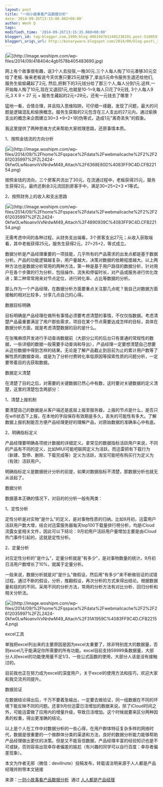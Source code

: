 ```yaml
--- 
layout: post 
title: "一则小故事看产品数据分析" 
date:'2014-09-26T13:15:00.002+08:00' 
author: Wenh Q
tags:
modified\_time: '2014-09-26T13:15:35.880+08:00' 
blogger\_id: tag:blogger.com,1999:blog-4961947611491238191.post-5100591550174769755
blogger\_orig\_url: http://binaryware.blogspot.com/2014/09/blog-post\_28.html
---
```

[![](https://images-blogger-opensocial.googleusercontent.com/gadgets/proxy?url=http%3A%2F%2Fimage.woshipm.com%2Fwp-files%2F2014%2F09%2F418404c4gb1578b405483690.jpg&container=blogger&gadget=a&rewriteMime=image%2F*)](http://image.woshipm.com/wp-files/2014/09/418404c4gb1578b405483690.jpg)





网上有个故事很有趣，说3个人去投宿,一晚30元.三个人每人掏了10元凑够30元交给了老板.
後来老板说今天优惠只要25元就够了,拿出5元命令服务生退还给他们,
服务生偷偷藏起了2元,
然后,把剩下的3元钱分给了那三个人,每人分到1元.这样,一开始每人掏了10元,现在又退回1元,也就是10-1=9,每人只花了9元钱,
3个人每人9元,3 X 9 = 27 元 + 服务生藏起的2元=29元，还有一元钱去了哪里？



猛地一看，合情合理，并且陷入思维陷阱。可仔细一琢磨，发现了问题，最大的问题是逻辑混乱和偷换概念。服务生获取的2元包含在三人支出的27元内，通过偷换支出的概念来企图建立30=3
*9+2+1的伪等式，造成1元"离奇丢失"的假象。



我这里提供了两种思维方式来帮助大家梳理思路，还原事情本质。



1、按照金钱流的方向分析



[![](https://images-blogger-opensocial.googleusercontent.com/gadgets/proxy?url=http%3A%2F%2Fimage.woshipm.com%2Fwp-files%2F2014%2F09%2F%252Fhome%252Fqspace%252Fdata%252Fwebmailcache%252F2%252F2612035997%252FZL2424-0kfw0LwNoanviVxNrdwM49_Attach%252F6368E80D%254083FF9C4D.CFB22154.png&container=blogger&gadget=a&rewriteMime=image%2F*)](http://image.woshipm.com/wp-files/2014/09/%2Fhome%2Fqspace%2Fdata%2Fwebmailcache%2F2%2F2612035997%2FZL2424-0kfw0LwNoanviVxNrdwM49_Attach%2F6368E80D%4083FF9C4D.CFB22154.png)



按照金钱的流向，三个房客共流出了30元，在流通过程中，老板获得25元，服务生获得2元，最终还剩余3元流回到房客手中，满足30=25+2+3
*1等式。



2、按照财务上的收入和支出思路



[![](https://images-blogger-opensocial.googleusercontent.com/gadgets/proxy?url=http%3A%2F%2Fimage.woshipm.com%2Fwp-files%2F2014%2F09%2F%252Fhome%252Fqspace%252Fdata%252Fwebmailcache%252F2%252F2612035997%252FZL2424-0kfw0LwNoanviVxNrdwM49_Attach%252F4890939C%254083FF9C4D.CFB22154.png&container=blogger&gadget=a&rewriteMime=image%2F*)](http://image.woshipm.com/wp-files/2014/09/%2Fhome%2Fqspace%2Fdata%2Fwebmailcache%2F2%2F2612035997%2FZL2424-0kfw0LwNoanviVxNrdwM49_Attach%2F4890939C%4083FF9C4D.CFB22154.png)



无需考虑中间的各种过程，从财务支出端看，3个房客支出27元；从收入获取端看，其中老板获得25元，服务生获得2元，27=25+2，等式成立。



数据分析是产品经理重要的一项技能，几乎所有的产品需求的出发点都是基于数据分析。产品的功能逻辑越复杂，用户量越大，决策对数据的依赖程度越大。以上两种方法也是数据分析常用的两种方法，第一种是基于用户路径的数据分析，针对用户在各个步骤的行为分析，包括操作、流失和停留时长，对产品或服务进行优化改进；第二种常常用来对节点定位，进行转化率、占比等数据的分析。

那么作为一个产品经理，在数据分析方面要重点关注那几点呢？我自己对数据方面接触的相对比较多，分享几点自己的心得。

数据目标明确



目标明确是产品经理在做所有事情必须要考虑清楚的事情，不仅仅指数据。考虑清楚产品最重要满足了用户那些需求，项目在某个节点需要达成怎样的目标，具体在数据分析方面，就是考虑清楚数据的目的是什么。

在张嘴麻烦开发进行手动查询数据前（大部分公司的后台只有普通的常规性的数据，一些详细的数据一般需要手动查询和导出），产品经理一定要想清楚自己想要从这份数据中得到怎样的结果。无论是了解产品截止到目前为止的累计用户数等了解性质的数据查询，或是为了分析付费转化率低原因等探索性质的问题分析，一定要带着目的去获取数据。

数据定义清楚



在清楚了目的之后，对需要的关键数据已然心中有数，这时要对关键数据的定义清楚，这里的清楚包含两部分：



1、清楚上报机制



要清楚自己的数据是从客户端还是底层上报至服务器，上报的节点是什么，是否只在wifi状态下上报，在本地的字段保存有效期是多久，丢失的可能性有多大。了解数据上报机制能否方便产品经理更好的理解产品，对原始数据的准确率心中有底。



2、明确指标定义



产品经理要明确各项统计数据的详细定义。拿常见的数据指标活跃用户来说，不同的产品有不同的定义，比如MIUI可能吧联网定义为活跃，而迅雷把有下载行为（新建、暂停、删除、下载完成等）定义为活跃，淘宝可能吧有购买行为定义为（有效）活跃用户。



明确指标定义是数据统计分析的前提，如果对数据指标不清楚，那数据分析也就无从谈起了。

数据分析



数据基本正确的情况下，对目的的分析一般有两类：



1、定性分析



定性分析是对实物"是什么"的定义，是对事物性质的归纳。比如9月初，迅雷用户活跃用户数大增，结合对迅雷服务器每天top100下载量排行榜分析，均是iCloud流露女星相关文件，因此可以下结论：9月初用户活跃用户量增加主要是由iCloud热门事件引起的，这就是定性分析。



2、定量分析



对应定性分析的"是什么"，定量分析就是"有多少"，是对事物数量的统计。9月初日活用户数增长了10%，就属于定量分析。

一般来说，数据分析就是对"是什么"做假设，然后用"有多少"来不断做验证的试错过程。通过不断的假设，分析，推翻假设，再次分析的方式来得出结论。根据数据量和目的的不同，采用不同的分析方法，常用的分析方法有对比分析、回归分析和相关分析法。



[![](https://images-blogger-opensocial.googleusercontent.com/gadgets/proxy?url=http%3A%2F%2Fimage.woshipm.com%2Fwp-files%2F2014%2F09%2F%252Fhome%252Fqspace%252Fdata%252Fwebmailcache%252F2%252F2612035997%252FZL2424-0kfw0LwNoanviVxNrdwM49_Attach%252F31A1959C%254083FF9C4D.CFB22154.png&container=blogger&gadget=a&rewriteMime=image%2F*)](http://image.woshipm.com/wp-files/2014/09/%2Fhome%2Fqspace%2Fdata%2Fwebmailcache%2F2%2F2612035997%2FZL2424-0kfw0LwNoanviVxNrdwM49_Attach%2F31A1959C%4083FF9C4D.CFB22154.png)

excel工具



单独把excel列出来的主要原因是因为excel太重要了，除非特别庞大的数据量，否则excel几乎能满足你所需要的所有功能。excel目前支持59999条数据量，大部分人对excel的功能使用量不足1/3，一些公式函数的使用，大部分人该是没有接触过的。

目前我也正在努力成为excel的深度用户，关于excel的使用方法和技巧，欢迎大家和我交流共同提升。

数据验证



在数据结论得出后，千万不要着急输出，一定要去做验证，同一组数据在不同的环境下能反映不同的问题。还拿9月份迅雷日活增加的数据来说，除了iCloud时间之外，可能迅雷做了应用内的增量升级，导致日活增加。这个时候就要来区分两种因素的权重，得出更准确的结论。



以上是个人在工作中对数据分析的一些心得，在用户群体特征复杂多样的网络时代，数据是很重要的一个做群体分类的渠道和方法，良好的数据分析能力能够帮助产品经理做出更优的决策。但是又不能盲信数据，产品经理丰富的经验知识也是不可或缺，否则容易出现幸存者偏差的尴尬（有兴趣的同学可以自行百度：幸存者偏差现象）。



本文为作者无邪（微信：devillnote）投稿发布，转载请注明来源于人人都是产品经理并附带本文链接
<div>




</div>

<div>

来源：[一则小故事看产品数据分析](http://www.woshipm.com/operate/108397.html)  通过 [人人都是产品经理](http://www.woshipm.com/)

</div>
